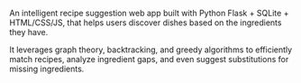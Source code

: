 An intelligent recipe suggestion web app built with Python Flask + SQLite + HTML/CSS/JS, that helps users discover dishes based on the ingredients they have.

It leverages graph theory, backtracking, and greedy algorithms to efficiently match recipes, analyze ingredient gaps, and even suggest substitutions for missing ingredients.
